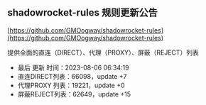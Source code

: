 ## shadowrocket-rules 规则更新公告

[https://github.com/GMOogway/shadowrocket-rules](https://github.com/GMOogway/shadowrocket-rules)

提供全面的直连（DIRECT）、代理（PROXY）、屏蔽（REJECT）列表
- 最后 更新 时间：2023-08-06 06:34:19
- 直连DIRECT列表：66098，update +7
- 代理PROXY 列表：19221，update +0
- 屏蔽REJECT列表：62649，update +15